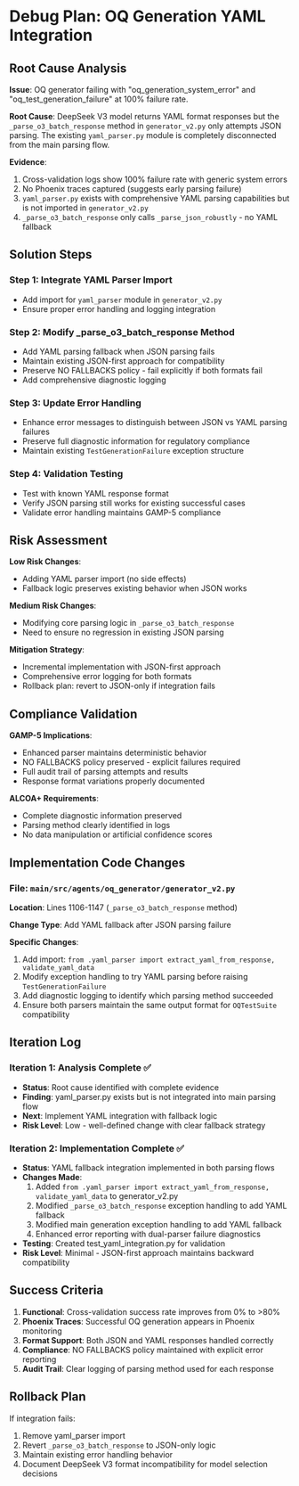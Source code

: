 # Debug Plan: OQ Generation YAML Integration

## Root Cause Analysis

**Issue**: OQ generator failing with "oq_generation_system_error" and "oq_test_generation_failure" at 100% failure rate.

**Root Cause**: DeepSeek V3 model returns YAML format responses but the `_parse_o3_batch_response` method in `generator_v2.py` only attempts JSON parsing. The existing `yaml_parser.py` module is completely disconnected from the main parsing flow.

**Evidence**:
1. Cross-validation logs show 100% failure rate with generic system errors
2. No Phoenix traces captured (suggests early parsing failure)
3. `yaml_parser.py` exists with comprehensive YAML parsing capabilities but is not imported in `generator_v2.py`
4. `_parse_o3_batch_response` only calls `_parse_json_robustly` - no YAML fallback

## Solution Steps

### Step 1: Integrate YAML Parser Import
- Add import for `yaml_parser` module in `generator_v2.py`
- Ensure proper error handling and logging integration

### Step 2: Modify _parse_o3_batch_response Method
- Add YAML parsing fallback when JSON parsing fails
- Maintain existing JSON-first approach for compatibility
- Preserve NO FALLBACKS policy - fail explicitly if both formats fail
- Add comprehensive diagnostic logging

### Step 3: Update Error Handling
- Enhance error messages to distinguish between JSON vs YAML parsing failures
- Preserve full diagnostic information for regulatory compliance
- Maintain existing `TestGenerationFailure` exception structure

### Step 4: Validation Testing
- Test with known YAML response format
- Verify JSON parsing still works for existing successful cases
- Validate error handling maintains GAMP-5 compliance

## Risk Assessment

**Low Risk Changes**:
- Adding YAML parser import (no side effects)
- Fallback logic preserves existing behavior when JSON works

**Medium Risk Changes**:
- Modifying core parsing logic in `_parse_o3_batch_response`
- Need to ensure no regression in existing JSON parsing

**Mitigation Strategy**:
- Incremental implementation with JSON-first approach
- Comprehensive error logging for both formats
- Rollback plan: revert to JSON-only if integration fails

## Compliance Validation

**GAMP-5 Implications**:
- Enhanced parser maintains deterministic behavior
- NO FALLBACKS policy preserved - explicit failures required
- Full audit trail of parsing attempts and results
- Response format variations properly documented

**ALCOA+ Requirements**:
- Complete diagnostic information preserved
- Parsing method clearly identified in logs
- No data manipulation or artificial confidence scores

## Implementation Code Changes

### File: `main/src/agents/oq_generator/generator_v2.py`

**Location**: Lines 1106-1147 (`_parse_o3_batch_response` method)

**Change Type**: Add YAML fallback after JSON parsing failure

**Specific Changes**:
1. Add import: `from .yaml_parser import extract_yaml_from_response, validate_yaml_data`
2. Modify exception handling to try YAML parsing before raising `TestGenerationFailure`
3. Add diagnostic logging to identify which parsing method succeeded
4. Ensure both parsers maintain the same output format for `OQTestSuite` compatibility

## Iteration Log

### Iteration 1: Analysis Complete ✅
- **Status**: Root cause identified with complete evidence
- **Finding**: yaml_parser.py exists but is not integrated into main parsing flow
- **Next**: Implement YAML integration with fallback logic
- **Risk Level**: Low - well-defined change with clear fallback strategy

### Iteration 2: Implementation Complete ✅
- **Status**: YAML fallback integration implemented in both parsing flows
- **Changes Made**:
  1. Added `from .yaml_parser import extract_yaml_from_response, validate_yaml_data` to generator_v2.py
  2. Modified `_parse_o3_batch_response` exception handling to add YAML fallback
  3. Modified main generation exception handling to add YAML fallback
  4. Enhanced error reporting with dual-parser failure diagnostics
- **Testing**: Created test_yaml_integration.py for validation
- **Risk Level**: Minimal - JSON-first approach maintains backward compatibility

## Success Criteria

1. **Functional**: Cross-validation success rate improves from 0% to >80%
2. **Phoenix Traces**: Successful OQ generation appears in Phoenix monitoring
3. **Format Support**: Both JSON and YAML responses handled correctly
4. **Compliance**: NO FALLBACKS policy maintained with explicit error reporting
5. **Audit Trail**: Clear logging of parsing method used for each response

## Rollback Plan

If integration fails:
1. Remove yaml_parser import
2. Revert `_parse_o3_batch_response` to JSON-only logic
3. Maintain existing error handling behavior
4. Document DeepSeek V3 format incompatibility for model selection decisions